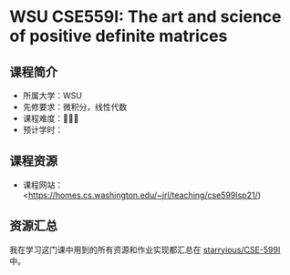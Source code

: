 # WSU CSE559I: The art and science of positive definite matrices

## 课程简介

- 所属大学：WSU
- 先修要求：微积分，线性代数
- 课程难度：🌟🌟🌟
- 预计学时：

## 课程资源

- 课程网站：<https://homes.cs.washington.edu/~jrl/teaching/cse599Isp21/)

## 资源汇总

我在学习这门课中用到的所有资源和作业实现都汇总在 [starryious/CSE-599I](https://github.com/starryious/CSE-599I) 中。